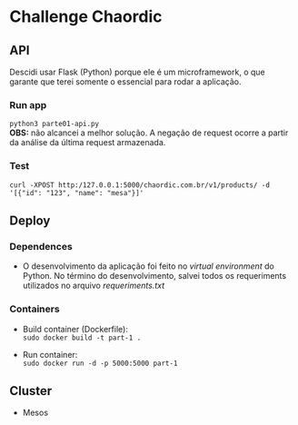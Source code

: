 # Challenge Chaordic

## API
Descidi usar Flask (Python) porque ele é um microframework, o que garante que terei somente o essencial para rodar a aplicação.

### Run app
`python3 parte01-api.py`<br/>
**OBS:** não alcancei a melhor solução. A negação de request ocorre a partir da análise da última request armazenada.

### Test
`curl -XPOST http:/127.0.0.1:5000/chaordic.com.br/v1/products/ -d '[{"id": "123", "name": "mesa"}]'`

## Deploy
### Dependences
- O desenvolvimento da aplicação foi feito no *virtual environment* do Python. No término do desenvolvimento, salvei todos os requeriments utilizados no arquivo *requeriments.txt*
### Containers
- Build container (Dockerfile):<br/>
`sudo docker build -t part-1 .`<br/>

- Run container:<br/>
`sudo docker run -d -p 5000:5000 part-1`<br/>

## Cluster
- Mesos




